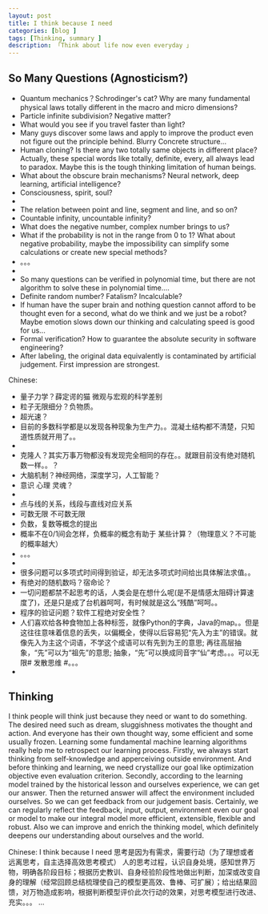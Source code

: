 ```yaml
---
layout: post  
title: I think because I need
categories: [blog ]  
tags: [Thinking, summary ]  
description: 「Think about life now even everyday 」   
---
```


## So Many Questions (Agnosticism?)

 * Quantum mechanics？Schrodinger's cat? Why are many fundamental physical laws totally different in the macro and micro dimensions?
 * Particle infinite subdivision? Negative matter?
 * What would you see if you travel faster than light?
 * Many guys discover some laws and apply to improve the product even not figure out the principle behind. Blurry Concrete structure...
 * Human cloning? Is there any two totally same objects in different place?Actually, these special words like totally, definite, every, all always lead to paradox. Maybe this is the tough thinking limitation of human beings. 
 * What about the obscure brain mechanisms? Neural network, deep learning, artificial intelligence?
 * Consciousness, spirit, soul?
 * 
 * The relation between point and line, segment and line, and so on?
 * Countable infinity, uncountable infinity?
 * What does the negative number, complex number brings to us?
 * What if the probability is not in the range from 0 to 1? What about negative probability, maybe the impossibility can simplify some calculations or create new special methods?
 * 。。。
 * 
 * So many questions can be verified in polynomial time, but there are not algorithm to solve these in polynomial time....
 * Definite random number? Fatalism? Incalculable?
 * If human have the super brain and nothing question cannot afford to be thought even for a second, what do we think and we just be a robot? Maybe emotion slows down our thinking and calculating speed is good for us...
 * Formal verification? How to guarantee the absolute security in software engineering?
 * After labeling, the original data equivalently is contaminated by artificial judgement. First impression are strongest.

Chinese:
 * 量子力学？薛定谔的猫 微观与宏观的科学差别
 * 粒子无限细分？负物质。
 * 超光速？
 * 目前的多数科学都是以发现各种现象为生产力。。混凝土结构都不清楚，只知道性质就开用了。。
 * 
 * 克隆人？其实万事万物都没有发现完全相同的存在。。就跟目前没有绝对随机数一样。。？
 * 大脑机制？神经网络，深度学习，人工智能？
 * 意识 心理 灵魂？
 * 
 * 点与线的关系，线段与直线对应关系
 * 可数无限 不可数无限
 * 负数，复数等概念的提出
 * 概率不在0/1间会怎样，负概率的概念有助于 某些计算？（物理意义？不可能的概率越大）
 * 。。。
 * 
 * 很多问题可以多项式时间得到验证，却无法多项式时间给出具体解法求值。。
 * 有绝对的随机数吗？宿命论？
 * 一切问题都禁不起思考的话，人类会是在想什么呢(是不是情感太阻碍计算速度了)，还是只是成了台机器呵呵，有时候就是这么“残酷”呵呵。。
 * 程序的验证问题？软件工程绝对安全性？
 * 人们喜欢给各种食物加上各种标签，就像Python的字典，Java的map。。但是这往往意味着信息的丢失，以偏概全，使得以后容易犯“先入为主”的错误。就像先入为主这个词语，不学这个成语可以有先到为王的意思; 再往高层抽象，“先”可以为“祖先”的意思; 抽象，“先”可以换成同音字“仙”考虑。。。可以无限# 发散思维 #。。。
 * 

## Thinking

I think people will think just because they need or want to do something. The desired need such as dream, sluggishness motivates the thought and action. And everyone has their own thought way, some efficient and some usually frozen.
Learning some fundamental machine learning algorithms really help me to retrospect our learning process. Firstly, we always start thinking from self-knowledge and apperceiving outside environment. And before thinking and learning, we need crystallize our goal like optimization objective even evaluation criterion. Secondly, according to the learning model trained by the historical lesson and ourselves experience, we can get our answer. Then the returned answer will affect the environment included ourselves. So we can get feedback from our judgement basis. Certainly, we can regularly reflect the feedback, input, output, environment even our goal or model to make our integral model more efficient, extensible, flexible and robust. Also we can improve and enrich the thinking model, which definitely deepens our understanding about ourselves and the world. 



Chinese:
I think because I need
思考是因为有需求，需要行动（为了理想或者远离思考，自主选择高效思考模式）
人的思考过程，认识自身处境，感知世界万物，明确各阶段目标；根据历史教训、自身经验阶段性地做出判断，加深或改变自身的理解（经常回顾总结梳理使自己的模型更高效、鲁棒、可扩展）；给出结果回馈，对万物造成影响，根据判断模型评价此次行动的效果，对思考模型进行改进、充实。。。
...
